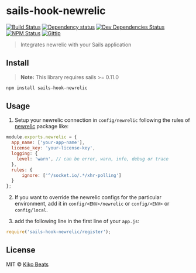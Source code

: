 # sails-hook-newrelic

[![Build Status](http://img.shields.io/travis/Kikobeats/sails-hook-newrelic/master.svg?style=flat)](https://travis-ci.org/Kikobeats/sails-hook-newrelic)
[![Dependency status](http://img.shields.io/david/Kikobeats/sails-hook-newrelic.svg?style=flat)](https://david-dm.org/Kikobeats/sails-hook-newrelic)
[![Dev Dependencies Status](http://img.shields.io/david/dev/Kikobeats/sails-hook-newrelic.svg?style=flat)](https://david-dm.org/Kikobeats/sails-hook-newrelic#info=devDependencies)
[![NPM Status](http://img.shields.io/npm/dm/sails-hook-newrelic.svg?style=flat)](https://www.npmjs.org/package/sails-hook-newrelic)
[![Gittip](http://img.shields.io/gittip/Kikobeats.svg?style=flat)](https://www.gittip.com/Kikobeats/)

> Integrates newrelic with your Sails application

## Install
> **Note:** This library requires sails >= 0.11.0

```bash
npm install sails-hook-newrelic
```

## Usage

1) Setup your newrelic connection in  `config/newrelic` following the rules of [newrelic](https://github.com/newrelic/node-newrelic) package like:

```js
module.exports.newrelic = {
  app_name: ['your-app-name'],
  license_key: 'your-license-key',
  logging: {
    level: 'warn', // can be error, warn, info, debug or trace
  },
  rules: {
      ignore: ['^/socket.io/.*/xhr-polling']
  }
};
```

2) If you want to override the newrelic configs for the particular environment, add it in  `config/<ENV>/newrelic` or `config/<ENV>` or `config/local`.

3) add the following line in the first line of your `app.js`:

```js
require('sails-hook-newrelic/register');
```

## License

MIT © [Kiko Beats](http://www.kikobeats.com)
